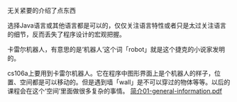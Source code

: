 无关紧要的介绍了点东西

选择Java语言或其他语言都是可以的，仅仅关注语言特性或者只是太过关注语言的细节，反而丢失了程序设计的宏观把握。

卡雷尔机器人，有意思的是‘机器人’这个词「robot」就是这个捷克的小说家发明的。

cs106a上要用到卡雷尔机器人。它在程序中图形界面上是个机器人的样子，位置、空间都是可以移动的。但是遇到墙「wall」是不可以穿过的物体等等。以后的课程会在这个‘空间’里面做很多复杂的事情。 [简介01-general-information.pdf](/Users/yyh/Desktop/第一课/简介01-general-information.pdf) 